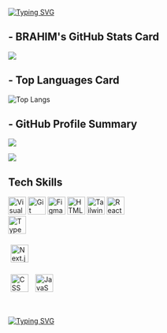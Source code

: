 [![Typing SVG](https://readme-typing-svg.demolab.com?font=Fira+Code&pause=1000&color=13D3F7&width=435&lines=Hi+there+%F0%9F%91%8B+I+am+BRAHIM+AJGAGAL)](https://git.io/typing-svg)

## - BRAHIM's GitHub Stats Card

![](https://github-readme-stats.vercel.app/api?username=AslamtoIbrahim&show_icons=true&theme=dark)



## - Top Languages Card

![Top Langs](https://github-readme-stats.vercel.app/api/top-langs/?username=AslamtoIbrahim&layout=compact&theme=dark)


## - GitHub Profile Summary

![](https://github-profile-summary-cards.vercel.app/api/cards/profile-details?username=AslamtoIbrahim&theme=dark)

![](https://github-readme-streak-stats.herokuapp.com/?user=AslamtoIbrahim&show&theme=dark&hide_border=false)

## Tech Skills
<style>  
    .inline-block {  
        display: inline-block;  
        margin: 5px; /* Adds space between the icons */  
    }  
</style>

<p align="center">
 
  <a href="https://code.visualstudio.com/" target="_blank" rel="noreferrer"><img src="https://upload.wikimedia.org/wikipedia/commons/thumb/9/9a/Visual_Studio_Code_1.35_icon.svg/1024px-Visual_Studio_Code_1.35_icon.svg.png" width="36" height="36" alt="Visual Studio Code" /></a>
  <a href="https://git-scm.com/" target="_blank" rel="noreferrer"><img src="https://git-scm.com/images/logos/downloads/Git-Icon-1788C.png" width="36" height="36" alt="Git" /></a>
  <a href="https://www.figma.com/" target="_blank" rel="noreferrer"><img src="https://raw.githubusercontent.com/danielcranney/readme-generator/main/public/icons/skills/figma-colored.svg" width="36" height="36" alt="Figma" /></a>
  <a href="https://developer.mozilla.org/en-US/docs/Glossary/HTML5" target="_blank" rel="noreferrer"><img src="https://raw.githubusercontent.com/danielcranney/readme-generator/main/public/icons/skills/html5-colored.svg" width="36" height="36" alt="HTML5" /></a>
  <a href="https://tailwindcss.com/" target="_blank" rel="noreferrer"><img src="https://raw.githubusercontent.com/danielcranney/readme-generator/main/public/icons/skills/tailwindcss-colored.svg" width="36" height="36" alt="TailwindCSS" /></a>
  <a href="https://reactjs.org/" target="_blank" rel="noreferrer"><img src="https://raw.githubusercontent.com/danielcranney/readme-generator/main/public/icons/skills/react-colored.svg" width="36" height="36" alt="React" /></a>
  <a href="https://www.typescriptlang.org/" target="_blank" rel="noreferrer">  
    <img src="https://raw.githubusercontent.com/danielcranney/readme-generator/main/public/icons/skills/typescript-colored.svg" width="36" height="36" alt="TypeScript" />  
 </a>
  <a class="inline-block" href="https://nextjs.org/" target="_blank" rel="noreferrer">  
  <img src="https://raw.githubusercontent.com/danielcranney/readme-generator/main/public/icons/skills/nextjs-colored.svg" width="36" height="36" alt="Next.js" />  
</a>
  

<a class="inline-block" href="https://www.w3.org/Style/CSS/" target="_blank" rel="noreferrer">  
    <img src="https://raw.githubusercontent.com/danielcranney/readme-generator/main/public/icons/skills/css3-colored.svg" width="36" height="36" alt="CSS" />  
</a>  

<a class="inline-block" href="https://www.javascript.com/" target="_blank" rel="noreferrer">  
    <img src="https://raw.githubusercontent.com/danielcranney/readme-generator/main/public/icons/skills/javascript-colored.svg" width="36" height="36" alt="JavaScript" />  
</a>
</p>

<br>

[![Typing SVG](https://readme-typing-svg.demolab.com?font=Fira+Code&pause=1000&color=13D3F7&width=435&lines=Thank+you+for+visiting+my+profile+%F0%9F%98%8D)](https://git.io/typing-svg)
